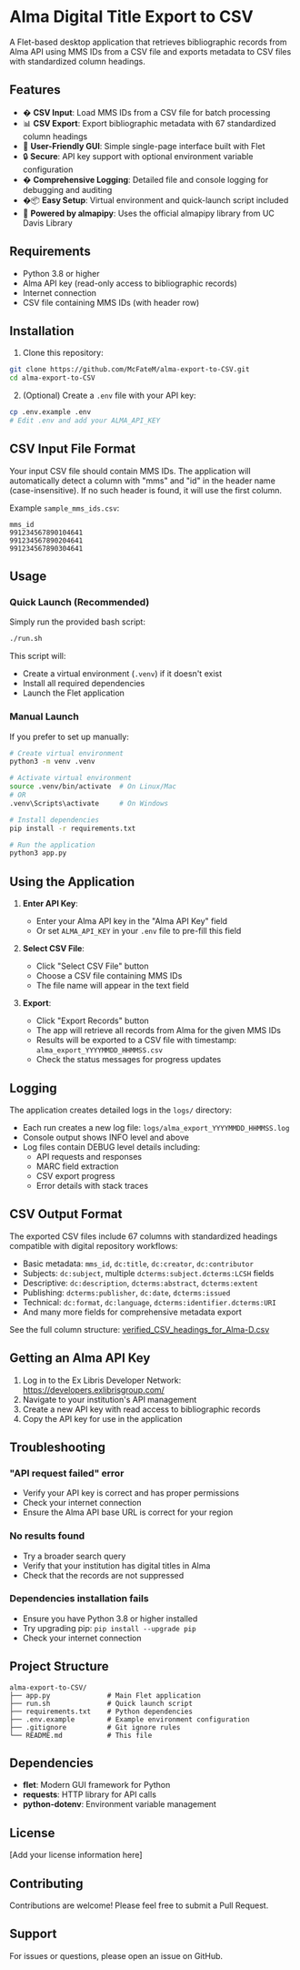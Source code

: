 # Alma Digital Title Export to CSV

A Flet-based desktop application that retrieves bibliographic records from Alma API using MMS IDs from a CSV file and exports metadata to CSV files with standardized column headings.

## Features

- � **CSV Input**: Load MMS IDs from a CSV file for batch processing
- 📊 **CSV Export**: Export bibliographic metadata with 67 standardized column headings
- 🎨 **User-Friendly GUI**: Simple single-page interface built with Flet
- 🔒 **Secure**: API key support with optional environment variable configuration
- � **Comprehensive Logging**: Detailed file and console logging for debugging and auditing
- �📦 **Easy Setup**: Virtual environment and quick-launch script included
- 🚀 **Powered by almapipy**: Uses the official almapipy library from UC Davis Library

## Requirements

- Python 3.8 or higher
- Alma API key (read-only access to bibliographic records)
- Internet connection
- CSV file containing MMS IDs (with header row)

## Installation

1. Clone this repository:
```bash
git clone https://github.com/McFateM/alma-export-to-CSV.git
cd alma-export-to-CSV
```

2. (Optional) Create a `.env` file with your API key:
```bash
cp .env.example .env
# Edit .env and add your ALMA_API_KEY
```

## CSV Input File Format

Your input CSV file should contain MMS IDs. The application will automatically detect a column with "mms" and "id" in the header name (case-insensitive). If no such header is found, it will use the first column.

Example `sample_mms_ids.csv`:
```csv
mms_id
991234567890104641
991234567890204641
991234567890304641
```

## Usage

### Quick Launch (Recommended)

Simply run the provided bash script:

```bash
./run.sh
```

This script will:
- Create a virtual environment (`.venv`) if it doesn't exist
- Install all required dependencies
- Launch the Flet application

### Manual Launch

If you prefer to set up manually:

```bash
# Create virtual environment
python3 -m venv .venv

# Activate virtual environment
source .venv/bin/activate  # On Linux/Mac
# OR
.venv\Scripts\activate     # On Windows

# Install dependencies
pip install -r requirements.txt

# Run the application
python3 app.py
```

## Using the Application

1. **Enter API Key**: 
   - Enter your Alma API key in the "Alma API Key" field
   - Or set `ALMA_API_KEY` in your `.env` file to pre-fill this field

2. **Select CSV File**:
   - Click "Select CSV File" button
   - Choose a CSV file containing MMS IDs
   - The file name will appear in the text field

3. **Export**:
   - Click "Export Records" button
   - The app will retrieve all records from Alma for the given MMS IDs
   - Results will be exported to a CSV file with timestamp: `alma_export_YYYYMMDD_HHMMSS.csv`
   - Check the status messages for progress updates

## Logging

The application creates detailed logs in the `logs/` directory:
- Each run creates a new log file: `logs/alma_export_YYYYMMDD_HHMMSS.log`
- Console output shows INFO level and above
- Log files contain DEBUG level details including:
  - API requests and responses
  - MARC field extraction
  - CSV export progress
  - Error details with stack traces

## CSV Output Format

The exported CSV files include 67 columns with standardized headings compatible with digital repository workflows:

- Basic metadata: `mms_id`, `dc:title`, `dc:creator`, `dc:contributor`
- Subjects: `dc:subject`, multiple `dcterms:subject.dcterms:LCSH` fields
- Descriptive: `dc:description`, `dcterms:abstract`, `dcterms:extent`
- Publishing: `dcterms:publisher`, `dc:date`, `dcterms:issued`
- Technical: `dc:format`, `dc:language`, `dcterms:identifier.dcterms:URI`
- And many more fields for comprehensive metadata export

See the full column structure: [verified_CSV_headings_for_Alma-D.csv](https://github.com/McFateM/manage-digital-ingest-flet-oo/blob/main/_data/verified_CSV_headings_for_Alma-D.csv)

## Getting an Alma API Key

1. Log in to the Ex Libris Developer Network: https://developers.exlibrisgroup.com/
2. Navigate to your institution's API management
3. Create a new API key with read access to bibliographic records
4. Copy the API key for use in the application

## Troubleshooting

### "API request failed" error
- Verify your API key is correct and has proper permissions
- Check your internet connection
- Ensure the Alma API base URL is correct for your region

### No results found
- Try a broader search query
- Verify that your institution has digital titles in Alma
- Check that the records are not suppressed

### Dependencies installation fails
- Ensure you have Python 3.8 or higher installed
- Try upgrading pip: `pip install --upgrade pip`
- Check your internet connection

## Project Structure

```
alma-export-to-CSV/
├── app.py              # Main Flet application
├── run.sh              # Quick launch script
├── requirements.txt    # Python dependencies
├── .env.example        # Example environment configuration
├── .gitignore          # Git ignore rules
└── README.md           # This file
```

## Dependencies

- **flet**: Modern GUI framework for Python
- **requests**: HTTP library for API calls
- **python-dotenv**: Environment variable management

## License

[Add your license information here]

## Contributing

Contributions are welcome! Please feel free to submit a Pull Request.

## Support

For issues or questions, please open an issue on GitHub.
